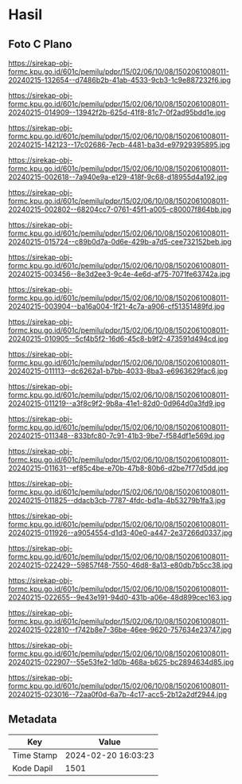# Hasil

## Foto C Plano

https://sirekap-obj-formc.kpu.go.id/601c/pemilu/pdpr/15/02/06/10/08/1502061008011-20240215-132654--d7486b2b-41ab-4533-9cb3-1c9e887232f6.jpg

https://sirekap-obj-formc.kpu.go.id/601c/pemilu/pdpr/15/02/06/10/08/1502061008011-20240215-014909--13942f2b-625d-41f8-81c7-0f2ad95bdd1e.jpg

https://sirekap-obj-formc.kpu.go.id/601c/pemilu/pdpr/15/02/06/10/08/1502061008011-20240215-142123--17c02686-7ecb-4481-ba3d-e97929395895.jpg

https://sirekap-obj-formc.kpu.go.id/601c/pemilu/pdpr/15/02/06/10/08/1502061008011-20240215-002618--7a940e9a-e129-418f-9c68-d18955d4a192.jpg

https://sirekap-obj-formc.kpu.go.id/601c/pemilu/pdpr/15/02/06/10/08/1502061008011-20240215-002802--68204cc7-0761-45f1-a005-c80007f864bb.jpg

https://sirekap-obj-formc.kpu.go.id/601c/pemilu/pdpr/15/02/06/10/08/1502061008011-20240215-015724--c89b0d7a-0d6e-429b-a7d5-cee732152beb.jpg

https://sirekap-obj-formc.kpu.go.id/601c/pemilu/pdpr/15/02/06/10/08/1502061008011-20240215-003456--8e3d2ee3-9c4e-4e6d-af75-7071fe63742a.jpg

https://sirekap-obj-formc.kpu.go.id/601c/pemilu/pdpr/15/02/06/10/08/1502061008011-20240215-003904--ba16a004-1f21-4c7a-a906-cf51351489fd.jpg

https://sirekap-obj-formc.kpu.go.id/601c/pemilu/pdpr/15/02/06/10/08/1502061008011-20240215-010905--5cf4b5f2-16d6-45c8-b9f2-473591d494cd.jpg

https://sirekap-obj-formc.kpu.go.id/601c/pemilu/pdpr/15/02/06/10/08/1502061008011-20240215-011113--dc6262a1-b7bb-4033-8ba3-e6963629fac6.jpg

https://sirekap-obj-formc.kpu.go.id/601c/pemilu/pdpr/15/02/06/10/08/1502061008011-20240215-011219--a3f8c9f2-9b8a-41e1-82d0-0d964d0a3fd9.jpg

https://sirekap-obj-formc.kpu.go.id/601c/pemilu/pdpr/15/02/06/10/08/1502061008011-20240215-011348--833bfc80-7c91-41b3-9be7-f584df1e569d.jpg

https://sirekap-obj-formc.kpu.go.id/601c/pemilu/pdpr/15/02/06/10/08/1502061008011-20240215-011631--ef85c4be-e70b-47b8-80b6-d2be7f77d5dd.jpg

https://sirekap-obj-formc.kpu.go.id/601c/pemilu/pdpr/15/02/06/10/08/1502061008011-20240215-011825--ddacb3cb-7787-4fdc-bd1a-4b53279b1fa3.jpg

https://sirekap-obj-formc.kpu.go.id/601c/pemilu/pdpr/15/02/06/10/08/1502061008011-20240215-011926--a9054554-d1d3-40e0-a447-2e37266d0337.jpg

https://sirekap-obj-formc.kpu.go.id/601c/pemilu/pdpr/15/02/06/10/08/1502061008011-20240215-022429--59857f48-7550-46d8-8a13-e80db7b5cc38.jpg

https://sirekap-obj-formc.kpu.go.id/601c/pemilu/pdpr/15/02/06/10/08/1502061008011-20240215-022655--9e43e191-94d0-431b-a06e-48d899cec163.jpg

https://sirekap-obj-formc.kpu.go.id/601c/pemilu/pdpr/15/02/06/10/08/1502061008011-20240215-022810--f742b8e7-36be-46ee-9620-757634e23747.jpg

https://sirekap-obj-formc.kpu.go.id/601c/pemilu/pdpr/15/02/06/10/08/1502061008011-20240215-022907--55e53fe2-1d0b-468a-b625-bc2894634d85.jpg

https://sirekap-obj-formc.kpu.go.id/601c/pemilu/pdpr/15/02/06/10/08/1502061008011-20240215-023016--72aa0f0d-6a7b-4c17-acc5-2b12a2df2944.jpg


## Metadata

| Key        | Value               |
| ---------- | ------------------- |
| Time Stamp | 2024-02-20 16:03:23 |
| Kode Dapil | 1501                |




